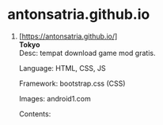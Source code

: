 # antonsatria.github.io
1. [https://antonsatria.github.io/]  
   **Tokyo**  
   Desc: tempat download game mod gratis.
   
   Language: HTML, CSS, JS
   
   Framework: bootstrap.css (CSS)
   
   Images: android1.com
   
   Contents: 
   
